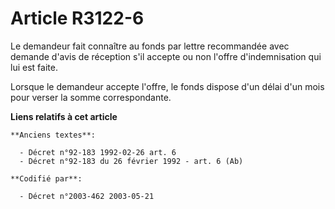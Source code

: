 # Article R3122-6

Le demandeur fait connaître au fonds par lettre recommandée avec demande d'avis de réception s'il accepte ou non l'offre
d'indemnisation qui lui est faite.

Lorsque le demandeur accepte l'offre, le fonds dispose d'un délai d'un mois pour verser la somme correspondante.

**Liens relatifs à cet article**

	**Anciens textes**:

	  - Décret n°92-183 1992-02-26 art. 6
	  - Décret n°92-183 du 26 février 1992 - art. 6 (Ab)

	**Codifié par**:

	  - Décret n°2003-462 2003-05-21
